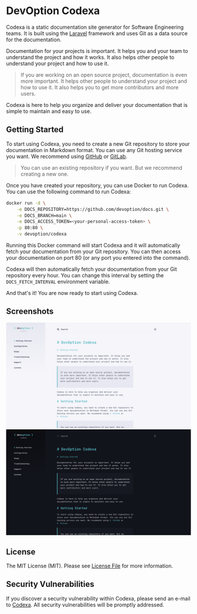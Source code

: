 # DevOption Codexa

Codexa is a static documentation site generator for Software Engineering teams. It is built using the [Laravel](https://laravel.com/) framework and uses Git as a data source for the documentation.

Documentation for your projects is important. It helps you and your team to understand the project and how it works. It also helps other people to understand your project and how to use it. 

> If you are working on an open source project, documentation is even more important. It helps other people to understand your project and how to use it. It also helps you to get more contributors and more users.

Codexa is here to help you organize and deliver your documentation that is simple to maintain and easy to use.

## Getting Started

To start using Codexa, you need to create a new Git repository to store your documentation in Markdown format. You can use any Git hosting service you want. We recommend using [GitHub](https://github.com) or [GitLab](https://gitlab.com). 

> You can use an existing repository if you want. But we recommend creating a new one.

Once you have created your repository, you can use Docker to run Codexa. You can use the following command to run Codexa:

```bash
docker run -d \
    -e DOCS_REPOSITORY=https://github.com/devoption/docs.git \
    -e DOCS_BRANCH=main \
    -e DOCS_ACCESS_TOKEN=<your-personal-access-token> \
    -p 80:80 \
    -v devoption/codexa
```

Running this Docker command will start Codexa and it will automatically fetch your documentation from your Git repository. You can then access your documentation on port 80 (or any port you entered into the command).

Codexa will then automatically fetch your documentation from your Git repository every hour. You can change this interval by setting the `DOCS_FETCH_INTERVAL` environment variable.

And that's it! You are now ready to start using Codexa.

## Screenshots

![Codexa Screenshot - Light](https://github.com/devoption/codexa/blob/main/docs/images/codexa-screenshot-light.png)
![Codexa Screenshot - Dark](https://github.com/devoption/codexa/blob/main/docs/images/codexa-screenshot-dark.png)

## License

The MIT License (MIT). Please see [License File](LICENSE.md) for more information.

## Security Vulnerabilities

If you discover a security vulnerability within Codexa, please send an e-mail to [Codexa](mailto:security@devoption.io). All security vulnerabilities will be promptly addressed.
